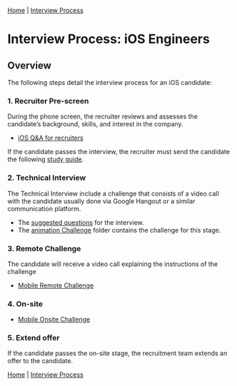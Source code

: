[Home](../../../README.md) |
[Interview Process](../../README.md)

# Interview Process: iOS Engineers 

## Overview

The following steps detail the interview process for an iOS candidate:

### 1. Recruiter Pre-screen
During the phone screen, the recruiter reviews and assesses the candidate’s background, skills, and interest in the company.

 - [iOS Q&A for recruiters](https://docs.google.com/document/d/1mf-SiVoVX5kFB5UNf0-48OtkoczbUWATP-ll8hBDro4/edit?usp=sharing)

If the candidate passes the interview, the recruiter must send the candidate the following [study guide](study-guide.md).

### 2. Technical Interview

The Technical Interview include a challenge that consists of a video call with the candidate usually done via Google Hangout or a similar communication platform.

- The [suggested questions](https://gist.github.com/lojals/bf4066db6efe1b3bc7f91854fc33caae) for the interview.
- The [animation Challenge](FirstInterviewAnimation.playground) folder contains the challenge for this stage.

### 3. Remote Challenge

The candidate will receive a video call explaining the instructions of the challenge

- [Mobile Remote Challenge](https://docs.google.com/document/d/1YxL8GDuXR1bsmus4Vgtwj-lx0L4ncFbFpUXz5HrIoTY/edit?usp=sharing)


### 4. On-site

- [Mobile Onsite Challenge](https://docs.google.com/document/d/1VN8CWjePzzD9ZK_VGuoifwSbNcXVgFcc5nCqipgwIPM/edit?usp=sharing)

### 5. Extend offer
If the candidate passes the on-site stage, the recruitment team extends an offer to the candidate.


[Home](../../../README.md) |
[Interview Process](../../README.md)
